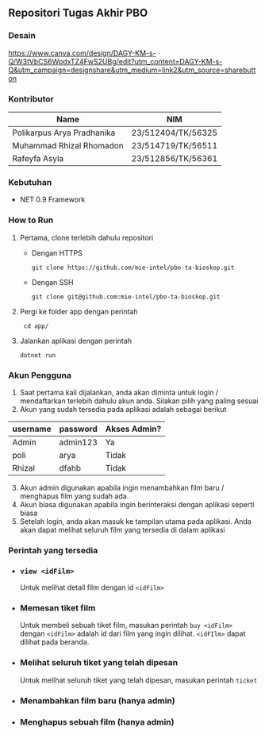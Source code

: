 ## Repositori Tugas Akhir PBO

### Desain

https://www.canva.com/design/DAGY-KM-s-Q/W3tVbCS6WpdxTZ4FwS2UBg/edit?utm_content=DAGY-KM-s-Q&utm_campaign=designshare&utm_medium=link2&utm_source=sharebutton

### Kontributor

| Name                       | NIM                |
| -------------------------- | ------------------ |
| Polikarpus Arya Pradhanika | 23/512404/TK/56325 |
| Muhammad Rhizal Rhomadon   | 23/514719/TK/56511 |
| Rafeyfa Asyla              | 23/512856/TK/56361 |

### Kebutuhan

- NET 0.9 Framework

### How to Run

1. Pertama, clone terlebih dahulu repositori

   - Dengan HTTPS

     ```
     git clone https://github.com/mie-intel/pbo-ta-bioskop.git
     ```

   - Dengan SSH

     ```
     git clone git@github.com:mie-intel/pbo-ta-bioskop.git
     ```

2. Pergi ke folder app dengan perintah
   ```
    cd app/
   ```
3. Jalankan aplikasi dengan perintah
   ```
   dotnet run
   ```

### Akun Pengguna

1. Saat pertama kali dijalankan, anda akan diminta untuk login / mendaftarkan terlebih dahulu akun anda. Silakan pilih yang paling sesuai
2. Akun yang sudah tersedia pada aplikasi adalah sebagai berikut

| username | password | Akses Admin? |
| -------- | -------- | ------------ |
| Admin    | admin123 | Ya           |
| poli     | arya     | Tidak        |
| Rhizal   | dfahb    | Tidak        |

3. Akun admin digunakan apabila ingin menambahkan film baru / menghapus film yang sudah ada.
4. Akun biasa digunakan apabila ingin berinteraksi dengan aplikasi seperti biasa
5. Setelah login, anda akan masuk ke tampilan utama pada aplikasi. Anda akan dapat melihat seluruh film yang tersedia di dalam aplikasi

### Perintah yang tersedia

- ### `view <idFilm>`
  Untuk melihat detail film dengan id `<idFilm>`
- ### Memesan tiket film
  Untuk membeli sebuah tiket film, masukan perintah `buy <idFilm>` dengan `<idFilm>` adalah id dari film yang ingin dilihat. `<idFIlm>` dapat dilihat pada beranda.
- ### Melihat seluruh tiket yang telah dipesan
  Untuk melihat seluruh tiket yang telah dipesan, masukan perintah `ticket`
- ### Menambahkan film baru (hanya admin)
- ### Menghapus sebuah film (hanya admin)
